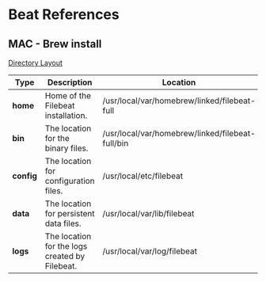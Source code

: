 # Beat References

## MAC - Brew install  

[Directory Layout](https://www.elastic.co/guide/en/beats/filebeat/7.7/directory-layout.html#_brew)  

**Type** | **Description** | **Location**  
---      | ---             | ---  
**home** | Home of the Filebeat installation. |/usr/local/var/homebrew/linked/filebeat-full
**bin** | The location for the binary files. | /usr/local/var/homebrew/linked/filebeat-full/bin  
**config** | The location for configuration files. | /usr/local/etc/filebeat  
**data** | The location for persistent data files. | /usr/local/var/lib/filebeat  
**logs** | The location for the logs created by Filebeat. | /usr/local/var/log/filebeat  
